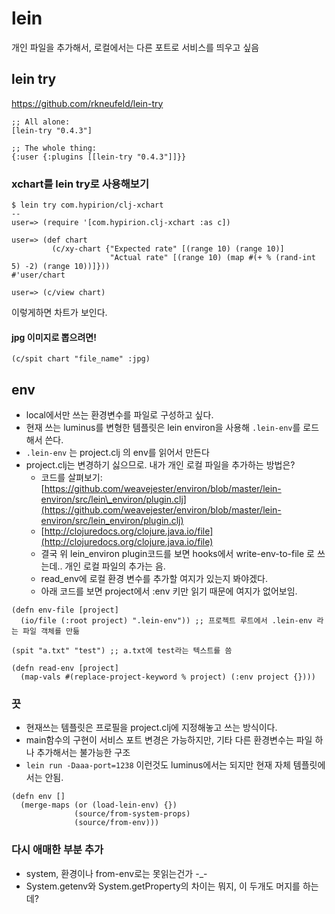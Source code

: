 # lein

개인 파일을 추가해서, 로컬에서는 다른 포트로 서비스를 띄우고 싶음

## lein try

https://github.com/rkneufeld/lein-try

```
;; All alone:
[lein-try "0.4.3"]

;; The whole thing:
{:user {:plugins [[lein-try "0.4.3"]]}}
```

### xchart를 lein try로 사용해보기

```
$ lein try com.hypirion/clj-xchart
--
user=> (require '[com.hypirion.clj-xchart :as c])

user=> (def chart
         (c/xy-chart {"Expected rate" [(range 10) (range 10)]
                      "Actual rate" [(range 10) (map #(+ % (rand-int 5) -2) (range 10))]}))
#'user/chart

user=> (c/view chart)
```
이렇게하면 차트가 보인다.

#### jpg 이미지로 뽑으려면!

```
(c/spit chart "file_name" :jpg)
```

## env

* local에서만 쓰는 환경변수를 파일로 구성하고 싶다.
* 현재 쓰는 luminus를 변형한 템플릿은 lein environ을 사용해 `.lein-env`를 로드해서 쓴다.
* `.lein-env` 는 project.clj 의  env를 읽어서 만든다
* project.clj는 변경하기 싫으므로. 내가 개인 로컬 파일을 추가하는 방법은?
  * 코드를 살펴보기: [https://github.com/weavejester/environ/blob/master/lein-environ/src/lein\_environ/plugin.clj](https://github.com/weavejester/environ/blob/master/lein-environ/src/lein_environ/plugin.clj)
  * [http://clojuredocs.org/clojure.java.io/file](http://clojuredocs.org/clojure.java.io/file)
  * 결국 위 lein\_environ plugin코드를 보면 hooks에서 write-env-to-file 로 쓰는데.. 개인 로컬 파일의 추가는 음.
  * read\_env에 로컬 환경 변수를 추가할 여지가 있는지 봐야겠다.
  * 아래 코드를 보면 project에서 :env 키만 읽기 때문에 여지가 없어보임.

```text
(defn env-file [project]
  (io/file (:root project) ".lein-env")) ;; 프로젝트 루트에서 .lein-env 라는 파일 객체를 만듦  

(spit "a.txt" "test") ;; a.txt에 test라는 텍스트를 씀

(defn read-env [project]
  (map-vals #(replace-project-keyword % project) (:env project {})))
```

### 끗

* 현재쓰는 템플릿은 프로필을 project.clj에 지정해놓고 쓰는 방식이다.
* main함수의 구현이 서비스 포트 변경은 가능하지만, 기타 다른 환경변수는 파일 하나 추가해서는 불가능한 구조
* `lein run -Daaa-port=1238` 이런것도 luminus에서는 되지만 현재 자체 템플릿에서는 안됨.

```text
(defn env []
  (merge-maps (or (load-lein-env) {})
              (source/from-system-props)
              (source/from-env)))
```

### 다시 애매한 부분 추가

* system, 환경이나 from-env로는 못읽는건가 -\_-
* System.getenv와  System.getProperty의 차이는 뭐지, 이 두개도 머지를 하는데?
